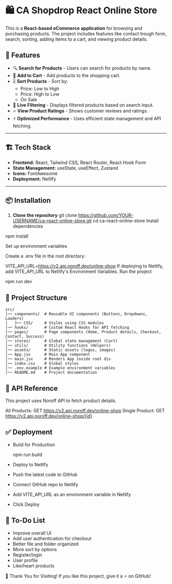 # 🛍️ CA Shopdrop React Online Store

This is a **React-based eCommerce application** for browsing and purchasing products. The project includes features like contact trough form, search, sorting, adding items to a cart, and viewing product details.

## 🚀 Features

- 🔍 **Search for Products** - Users can search for products by name.
- 🛒 **Add to Cart** - Add products to the shopping cart.
- 🎚️ **Sort Products** - Sort by:
  - Price: Low to High
  - Price: High to Low
  - On Sale
- 🔄 **Live Filtering** - Displays filtered products based on search input.
- ⭐ **View Product Ratings** - Shows customer reviews and ratings.
- ⚡ **Optimized Performance** - Uses efficient state management and API fetching.

---

## 🏗️ Tech Stack

- **Frontend:** React, Tailwind CSS, React Router, React Hook Form
- **State Management:** useState, useEffect, Zustand
- **Icons:** FontAwesome
- **Deployment:** Netlify

---

## 📦 Installation

1. **Clone the repository**
   git clone https://github.com/YOUR-USERNAME/ca-react-online-store.git
   cd ca-react-online-store
   Install dependencies

npm install

Set up environment variables

Create a .env file in the root directory:

VITE_API_URL=https://v2.api.noroff.dev/online-shop
If deploying to Netlify, add VITE_API_URL to Netlify's Environment Variables.
Run the project

npm run dev

## 🔧 Project Structure

```
src/
│── components/  # Reusable UI components (Buttons, Dropdowns, Loaders)
│   ├── CSS/     # Styles using CSS modules
│── hooks/       # Custom React Hooks for API fetching
│── pages/       # Page components (Home, Product details, Checkout, Contact, Success)
│── stores/      # Global state management (Cart)
│── utils/       # Utility functions (Helpers)
│── assets/      # Static assets (logos, images)
│── App.jsx      # Main App component
│── main.jsx     # Renders App inside root div
│── index.css    # Global styles
│── .env.example # Example environment variables
│── README.md    # Project documentation

```

## 📜 API Reference

This project uses Noroff API to fetch product details.

All Products: GET https://v2.api.noroff.dev/online-shop
Single Product: GET https://v2.api.noroff.dev/online-shop/{id}

## ✅ Deployment

- Build for Production

  npm run build

- Deploy to Netlify
- Push the latest code to GitHub
- Connect GitHub repo to Netlify
- Add VITE_API_URL as an environment variable in Netlify
- Click Deploy

## 🎯 To-Do List

- Improve overall UI
- Add user authentication for checkout
- Better file and folder organized
- More sort by options
- Register/login
- User profile
- Like/heart products

🎉 Thank You for Visiting!
If you like this project, give it a ⭐ on GitHub!
